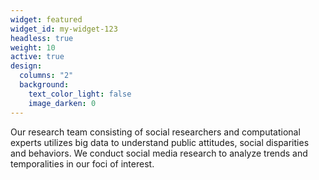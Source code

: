 ```yaml
---
widget: featured
widget_id: my-widget-123
headless: true
weight: 10
active: true
design:
  columns: "2"
  background:
    text_color_light: false
    image_darken: 0
---
```

Our research team consisting of social researchers and computational experts utilizes big data to understand public attitudes, social disparities and behaviors. We conduct social media research to analyze trends and temporalities in our foci of interest.
